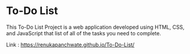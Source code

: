 # To-Do List
  This To-Do List Project is a web application developed using HTML, CSS, and JavaScript  that list of all of the tasks you need to complete.
  
Link : https://renukapanchwate.github.io/To-Do-List/
